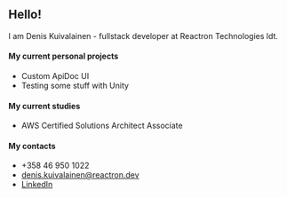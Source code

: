 ## Hello!

I am Denis Kuivalainen - fullstack developer at Reactron Technologies ldt.

#### My current personal projects
* Custom ApiDoc UI
* Testing some stuff with Unity

#### My current studies
* AWS Certified Solutions Architect Associate

#### My contacts
* +358 46 950 1022
* denis.kuivalainen@reactron.dev
* [LinkedIn](https://www.linkedin.com/in/denis-kuivalainen/)

